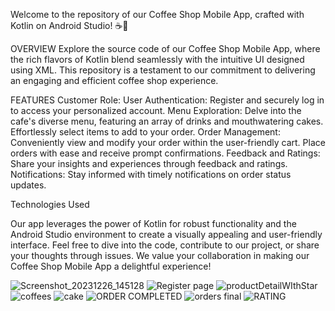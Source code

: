 Welcome to the repository of our Coffee Shop Mobile App, crafted with Kotlin on Android Studio! ☕📱

OVERVIEW
Explore the source code of our Coffee Shop Mobile App, where the rich flavors of Kotlin blend seamlessly with the intuitive UI designed using XML. This repository is a testament to our commitment to delivering an engaging and efficient coffee shop experience.

FEATURES
Customer Role:
    User Authentication:
        Register and securely log in to access your personalized account.
    Menu Exploration:
        Delve into the cafe's diverse menu, featuring an array of drinks and mouthwatering cakes.
        Effortlessly select items to add to your order.
    Order Management:
        Conveniently view and modify your order within the user-friendly cart.
        Place orders with ease and receive prompt confirmations.
    Feedback and Ratings:
        Share your insights and experiences through feedback and ratings.
    Notifications:
        Stay informed with timely notifications on order status updates.

Technologies Used

Our app leverages the power of Kotlin for robust functionality and the Android Studio environment to create a visually appealing and user-friendly interface.
Feel free to dive into the code, contribute to our project, or share your thoughts through issues. We value your collaboration in making our Coffee Shop Mobile App a delightful experience!


![Screenshot_20231226_145128](https://github.com/ossbk/CoffeeMobileApp/assets/107875414/986bf435-1a7f-4873-8f37-a3a3d42acbef)
![Register page](https://github.com/ossbk/CoffeeMobileApp/assets/107875414/b4fc8656-a145-4091-bf1b-c384110504ab)
![productDetailWIthStar](https://github.com/ossbk/CoffeeMobileApp/assets/107875414/7898a089-3a81-44b5-983e-75f39b2b8e45)
![coffees ](https://github.com/ossbk/CoffeeMobileApp/assets/107875414/8f76fd76-95c5-4ec6-8663-99ca27bc90f1)
![cake](https://github.com/ossbk/CoffeeMobileApp/assets/107875414/e196090b-c14e-4eb0-87aa-2f02923a55d7)
![ORDER COMPLETED](https://github.com/ossbk/CoffeeMobileApp/assets/107875414/b0e75a81-e83e-4458-b76a-c4daf39a1d3d)
![orders final](https://github.com/ossbk/CoffeeMobileApp/assets/107875414/f48bda86-c465-4efc-ba91-4315822bf981)
![RATING](https://github.com/ossbk/CoffeeMobileApp/assets/107875414/26dedb72-d004-43d6-ad46-5eb0a64b9ad6)
